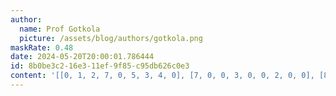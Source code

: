 ```yaml
---
author:
  name: Prof Gotkola
  picture: /assets/blog/authors/gotkola.png
maskRate: 0.48
date: 2024-05-20T20:00:01.786444
id: 8b0be3c2-16e3-11ef-9f85-c95db626c0e3
content: '[[0, 1, 2, 7, 0, 5, 3, 4, 0], [7, 0, 0, 3, 0, 0, 2, 0, 0], [8, 6, 0, 0, 0, 1, 0, 0, 0], [0, 3, 6, 0, 0, 2, 9, 0, 4], [0, 7, 0, 0, 3, 4, 0, 0, 2], [4, 2, 0, 8, 0, 6, 0, 0, 5], [6, 0, 7, 0, 5, 0, 0, 2, 0], [0, 9, 5, 6, 8, 0, 4, 7, 1], [3, 8, 1, 2, 0, 0, 6, 5, 0]]'
---
```

